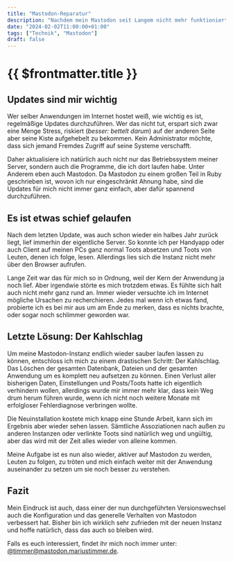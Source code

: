 ```yaml
---
title: "Mastodon-Reparatur"
description: "Nachdem mein Mastodon seit Langem nicht mehr funktioniert, wurde es nun Zeit, dass ich mir die Sache mal ansehe"
date: "2024-02-02T11:00:00+01:00"
tags: ["Technik", "Mastodon"]
draft: false
---
```



{{ $frontmatter.title }}
========================

Updates sind mir wichtig
------------------------
Wer selber Anwendungen im Internet hostet weiß, wie wichtig es ist, regelmäßige Updates durchzuführen. Wer das nicht tut, erspart sich zwar eine Menge Stress, riskiert (_besser: bettelt darum_) auf der anderen Seite aber seine Kiste aufgehebelt zu bekommen. Kein Administrator möchte, dass sich jemand Fremdes Zugriff auf seine Systeme verschafft.

Daher aktualisiere ich natürlich auch nicht nur das Betriebssystem meiner Server, sondern auch die Programme, die ich dort laufen habe. Unter Anderem eben auch Mastodon. Da Mastodon zu einem großen Teil in Ruby geschrieben ist, wovon ich nur eingeschränkt Ahnung habe, sind die Updates für mich nicht immer ganz einfach, aber dafür spannend durchzuführen.


Es ist etwas schief gelaufen
----------------------------
Nach dem letzten Update, was auch schon wieder ein halbes Jahr zurück liegt, lief immerhin der eigentliche Server. So konnte ich per Handyapp oder auch Client auf meinen PCs ganz normal Toots absetzen und Toots von Leuten, denen ich folge, lesen. Allerdings lies sich die Instanz nicht mehr über den Browser aufrufen.

Lange Zeit war das für mich so in Ordnung, weil der Kern der Anwendung ja noch lief. Aber irgendwie störte es mich trotzdem etwas. Es fühlte sich halt auch nicht mehr ganz rund an. Immer wieder versuchte ich im Internet mögliche Ursachen zu recherchieren. Jedes mal wenn ich etwas fand, probierte ich es bei mir aus um am Ende zu merken, dass es nichts brachte, oder sogar noch schlimmer geworden war.


Letzte Lösung: Der Kahlschlag
-----------------------------
Um meine Mastodon-Instanz endlich wieder sauber laufen lassen zu können, entschloss ich mich zu einem drastischen Schritt: Der Kahlschlag. Das Löschen der gesamten Datenbank, Dateien und der gesamten Anwendung um es komplett neu aufsetzen zu können. Einen Verlust aller bisherigen Daten, Einstellungen und Posts/Toots hatte ich eigentlich verhindern wollen, allerdings wurde mir immer mehr klar, dass kein Weg drum herum führen wurde, wenn ich nicht noch weitere Monate mit erfolgloser Fehlerdiagnose verbringen wollte.

Die Neuinstallation kostete mich knapp eine Stunde Arbeit, kann sich im Ergebnis aber wieder sehen lassen. Sämtliche Assoziationen nach außen zu anderen Instanzen oder verlinkte Toots sind natürlich weg und ungültig, aber das wird mit der Zeit alles wieder von alleine kommen.

Meine Aufgabe ist es nun also wieder, aktiver auf Mastodon zu werden, Leuten zu folgen, zu tröten und mich einfach weiter mit der Anwendung auseinander zu setzen um sie noch besser zu verstehen.


Fazit
-----
Mein Eindruck ist auch, dass einer der nun durchgeführten Versionswechsel auch die Konfiguration und das generelle Verhalten von Mastodon verbessert hat. Bisher bin ich wirklich sehr zufrieden mit der neuen Instanz und hoffe natürlich, dass das auch so bleiben wird.

Falls es euch interessiert, findet ihr mich noch immer unter: [@timmer@mastodon.mariustimmer.de](https://mastodon.mariustimmer.de/@timmer).
